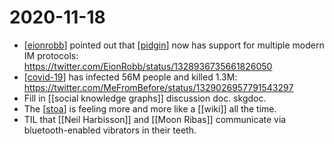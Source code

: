 # 2020-11-18

 - [[eionrobb]] pointed out that [[pidgin]] now has support for multiple modern IM protocols: https://twitter.com/EionRobb/status/1328936735661826050
 - [[covid-19]] has infected 56M people and killed 1.3M: https://twitter.com/MeFromBefore/status/1329026957791543297
 - Fill in [[social knowledge graphs]] discussion doc. skgdoc.
 - The [[stoa]] is feeling more and more like a [[wiki]] all the time.
 - TIL that [[Neil Harbisson]] and [[Moon Ribas]] communicate via bluetooth-enabled vibrators in their teeth.

[//begin]: # "Autogenerated link references for markdown compatibility"
[eionrobb]: ../eionrobb "Eionrobb"
[pidgin]: ../pidgin "Pidgin"
[covid-19]: ../covid-19 "Covid 19"
[stoa]: ../stoa "Stoa"
[//end]: # "Autogenerated link references"
